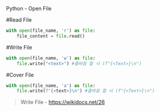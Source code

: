 Python - Open File

#Read File
```python
with open(file_name, 'r') as file:
    file_content = file.read()
```
#Write File
```python
with open(file_name, 'w') as file:
    file.write("<text>") #줄바꿈 할 시 (f"{<Text>}\n")
```

#Cover File
```python
with open(file_name, 'a') as file:
    file.write(f"{<text>}\n") #줄바꿈 할 시 (f"{<Text>}\n")
```

> Write File - https://wikidocs.net/26